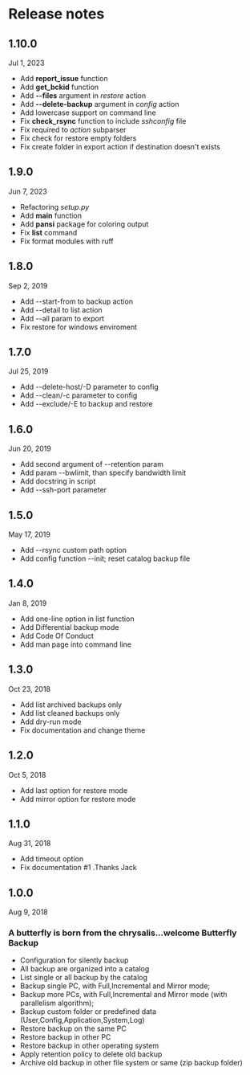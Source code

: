 # Release notes

## 1.10.0
Jul 1, 2023
* Add **report_issue** function
* Add **get_bckid** function
* Add **--files** argument in *restore* action
* Add **--delete-backup** argument in *config* action
* Add lowercase support on command line
* Fix **check_rsync** function to include *sshconfig* file
* Fix required to *action* subparser
* Fix check for restore empty folders
* Fix create folder in export action if destination doesn't exists

## 1.9.0
Jun 7, 2023
* Refactoring _setup.py_
* Add **main** function
* Add **pansi** package for coloring output
* Fix **list** command
* Fix format modules with ruff

## 1.8.0
Sep 2, 2019
* Add --start-from to backup action
* Add --detail to list action
* Add --all param to export
* Fix restore for windows enviroment

## 1.7.0
Jul 25, 2019
* Add --delete-host/-D parameter to config
* Add --clean/-c parameter to config
* Add --exclude/-E to backup and restore

## 1.6.0
Jun 20, 2019
* Add second argument of --retention param
* Add param --bwlimit, than specify bandwidth limit
* Add docstring in script
* Add --ssh-port parameter

## 1.5.0
May 17, 2019
* Add --rsync custom path option
* Add config function --init; reset catalog backup file

## 1.4.0
Jan 8, 2019
* Add one-line option in list function
* Add Differential backup mode
* Add Code Of Conduct
* Add man page into command line

## 1.3.0
Oct 23, 2018
* Add list archived backups only
* Add list cleaned backups only
* Add dry-run mode
* Fix documentation and change theme

## 1.2.0
Oct 5, 2018
* Add last option for restore mode
* Add mirror option for restore mode

## 1.1.0
Aug 31, 2018
* Add timeout option
* Fix documentation #1 .Thanks Jack

## 1.0.0
Aug 9, 2018
### A butterfly is born from the chrysalis...welcome Butterfly Backup

* Configuration for silently backup
* All backup are organized into a catalog
* List single or all backup by the catalog
* Backup single PC, with Full,Incremental and Mirror mode;
* Backup more PCs, with Full,Incremental and Mirror mode (with parallelism algorithm);
* Backup custom folder or predefined data (User,Config,Application,System,Log)
* Restore backup on the same PC
* Restore backup in other PC
* Restore backup in other operating system
* Apply retention policy to delete old backup
* Archive old backup in other file system or same (zip backup folder)